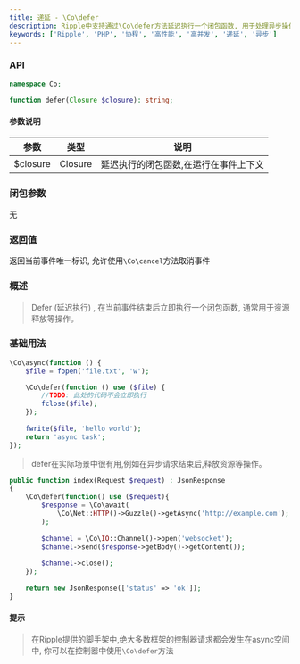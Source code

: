 ```yaml
---
title: 递延 - \Co\defer
description: Ripple中支持通过\Co\defer方法延迟执行一个闭包函数, 用于处理异步操作。
keywords: ['Ripple', 'PHP', '协程', '高性能', '高并发', '递延', '异步']
---
```


### API

```php
namespace Co;

function defer(Closure $closure): string;
```

#### 参数说明

| 参数       | 类型      | 说明                  |
|----------|---------|---------------------|
| $closure | Closure | 延迟执行的闭包函数,在运行在事件上下文 |

### 闭包参数

无

### 返回值

返回当前事件唯一标识, 允许使用`\Co\cancel`方法取消事件

### 概述

> Defer (延迟执行) , 在当前事件结束后立即执行一个闭包函数, 通常用于资源释放等操作。

### 基础用法

```php
\Co\async(function () {
    $file = fopen('file.txt', 'w');

    \Co\defer(function () use ($file) {
        //TODO: 此处的代码不会立即执行
        fclose($file);
    });
    
    fwrite($file, 'hello world');
    return 'async task';
});
```

> defer在实际场景中很有用,例如在异步请求结束后,释放资源等操作。

```php
public function index(Request $request) : JsonResponse
{
    \Co\defer(function() use ($request){
        $response = \Co\await(
            \Co\Net::HTTP()->Guzzle()->getAsync('http://example.com');
        );
    
        $channel = \Co\IO::Channel()->open('websocket');
        $channel->send($response->getBody()->getContent());
        
        $channel->close();
    });
    
    return new JsonResponse(['status' => 'ok']);
}
```

#### 提示

> 在Ripple提供的脚手架中,绝大多数框架的控制器请求都会发生在async空间中, 你可以在控制器中使用`\Co\defer`方法

